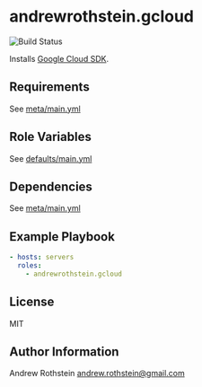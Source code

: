 andrewrothstein.gcloud
=========

![Build Status](https://github.com/andrewrothstein/ansible-gcloud/actions/workflows/build.yml/badge.svg)

Installs [Google Cloud SDK](https://cloud.google.com/sdk).

Requirements
------------

See [meta/main.yml](meta/main.yml)

Role Variables
--------------

See [defaults/main.yml](defaults/main.yml)

Dependencies
------------

See [meta/main.yml](meta/main.yml)

Example Playbook
----------------

```yml
- hosts: servers
  roles:
    - andrewrothstein.gcloud
```

License
-------

MIT

Author Information
------------------

Andrew Rothstein <andrew.rothstein@gmail.com>
